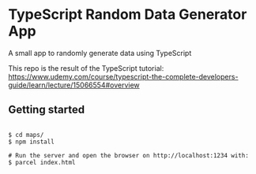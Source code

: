 # TypeScript Random Data Generator App

A small app to randomly generate data using TypeScript

This repo is the result of the TypeScript tutorial: https://www.udemy.com/course/typescript-the-complete-developers-guide/learn/lecture/15066554#overview

## Getting started

```shell

$ cd maps/
$ npm install

# Run the server and open the browser on http://localhost:1234 with:
$ parcel index.html 
```
